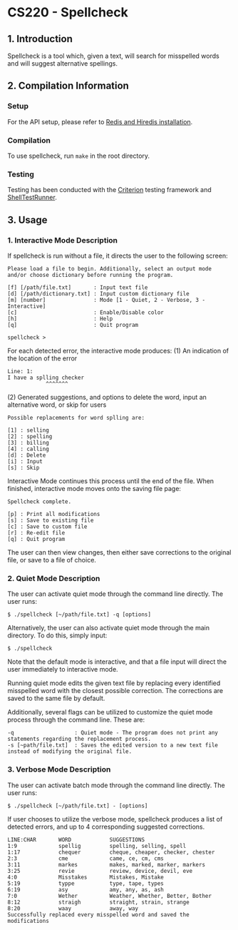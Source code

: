# CS220 - Spellcheck

## 1. Introduction
Spellcheck is a tool which, given a text, will search for misspelled words and will suggest alternative spellings.

## 2. Compilation Information
### Setup
For the API setup, please refer to [Redis and Hiredis installation](https://github.com/cmsc22000-project-2018/api). 

### Compilation
To use spellcheck, run `make` in the root directory.

### Testing
Testing has been conducted with the [Criterion](http://criterion.readthedocs.io/en/master/intro.html) testing framework and [ShellTestRunner](https://github.com/simonmichael/shelltestrunner).

## 3. Usage
### 1. Interactive Mode Description
If spellcheck is run without a file, it directs the user to the following screen:

```
Please load a file to begin. Additionally, select an output mode and/or choose dictionary before running the program.

[f] [/path/file.txt]       : Input text file
[d] [/path/dictionary.txt] : Input custom dictionary file
[m] [number]               : Mode [1 - Quiet, 2 - Verbose, 3 - Interactive]
[c]                        : Enable/Disable color
[h]                        : Help
[q]                        : Quit program

spellcheck >
```

For each detected error, the interactive mode produces:
(1) An indication of the location of the error
```
Line: 1:
I have a splling checker
            ^^^^^^^
```
(2) Generated suggestions, and options to delete the word, input an alternative word, or skip for users

```
Possible replacements for word splling are:

[1] : selling
[2] : spelling
[3] : billing
[4] : calling
[d] : Delete
[i] : Input
[s] : Skip
```

Interactive Mode continues this process until the end of the file. When finished, interactive mode moves onto the saving file page:

```
Spellcheck complete.

[p] : Print all modifications
[s] : Save to existing file
[c] : Save to custom file
[r] : Re-edit file
[q] : Quit program
```

The user can then view changes, then either save corrections to the original file, or save to a file of choice.


### 2. Quiet Mode Description
The user can activate quiet mode through the command line directly. The user runs:

```
$ ./spellcheck [~/path/file.txt] -q [options] 
```

Alternatively, the user can also activate quiet mode through the main directory. To do this, simply input:
```
$ ./spellcheck
```

Note that the default mode is interactive, and that a file input will direct the user immediately to interactive mode.

Running  quiet mode edits the given text file by replacing every identified misspelled word with the closest possible correction. The corrections are saved to the same file by default.

Additionally, several flags can be utilized to customize the quiet mode process through the command line. These are:

```
-q                   : Quiet mode - The program does not print any statements regarding the replacement process.
-s [~path/file.txt]  : Saves the edited version to a new text file instead of modifying the original file.
```

### 3. Verbose Mode Description
The user can activate batch mode through the command line directly. The user runs:

```
$ ./spellcheck [~/path/file.txt] - [options] 
```

If user chooses to utilize the verbose mode, spellcheck produces a list of detected errors, and up to 4 corresponding suggested corrections.

```
LINE:CHAR       WORD            SUGGESTIONS
1:9             spellig         spelling, selling, spell
1:17            chequer         cheque, cheaper, checker, chester
2:3             cme             came, ce, cm, cms
3:11            markes          makes, marked, marker, markers
3:25            revie           review, device, devil, eve
4:0             Misstakes       Mistakes, Mistake
5:19            typpe           type, tape, types
6:19            asy             amy, any, as, ash
7:0             Wether          Weather, Whether, Better, Bother
8:12            straigh         straight, strain, strange
8:20            waay            away, way
Successfully replaced every misspelled word and saved the modifications
```
